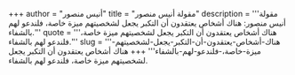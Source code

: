+++
author = "أنيس منصور"
title = "مقولة أنيس منصور"
description = '''مقولة أنيس منصور: هناك أشخاص يعتقدون أن التكبر يجعل لشخصيتهم ميزة خاصة، فلندعو لهم بالشفاء.'''
quote = '''هناك أشخاص يعتقدون أن التكبر يجعل لشخصيتهم ميزة خاصة، فلندعو لهم بالشفاء.'''
slug = '''هناك-أشخاص-يعتقدون-أن-التكبر-يجعل-لشخصيتهم-ميزة-خاصة،-فلندعو-لهم-بالشفاء'''
+++
هناك أشخاص يعتقدون أن التكبر يجعل لشخصيتهم ميزة خاصة، فلندعو لهم بالشفاء.
